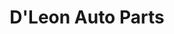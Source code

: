 ---
title: "D'Leon Auto Parts"
url: /san-cristobal/dleon-auto-parts/
shop: piezas de automóviles
---